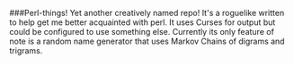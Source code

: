 ###Perl-things!
Yet another creatively named repo!
It's a roguelike written to help get me better acquainted with perl.
It uses Curses for output but could be configured to use something else. 
Currently its only feature of note is a random name generator that uses Markov Chains
of digrams and trigrams.
